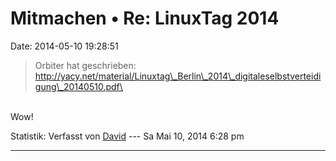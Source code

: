 Mitmachen • Re: LinuxTag 2014
=============================

Date: 2014-05-10 19:28:51

> <div>
>
> Orbiter hat geschrieben:\
> http://yacy.net/material/Linuxtag\_Berlin\_2014\_digitaleselbstverteidigung\_20140510.pdf\
>
> </div>

\
Wow!

Statistik: Verfasst von
[David](http://forum.yacy-websuche.de/memberlist.php?mode=viewprofile&u=8887)
--- Sa Mai 10, 2014 6:28 pm

------------------------------------------------------------------------
